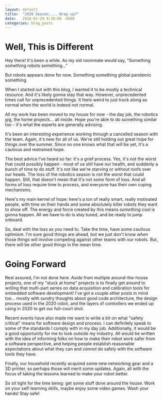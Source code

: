 ```yaml
---
layout: default
title:  "2020 Season.... Wrap up?"
date:   2020-03-29 9:30:00 -0500
categories: blog_posts
---
```


# Well, This is Different

Hey there! It's been a while. As my old roommate would say, "Something something robots something..."

But robots appears done for now. Something something global pandemic something.

When I started out with this blog, I wanted it to be mostly a technical resource. And it's likely gonna stay that way. However, unprecedented times call for unprecedented things. It feels weird to just truck along as normal when the world is indeed not normal. 
 
All my work has been moved to my house for now - the day job, the robotics gig, the home projects... all inside. Hope you're able to do something similar too - it's what the experts are generally advising.

It's been an interesting experience working through a cancelled season with the team. Again, it's new for all of us. We're still holding out great hope for things over the summer. Since no one knows what that will be yet, it's a cautious and restrained hope. 

The best advice I've heard so far: it's a grief process. Yes, it's not the worst that could possibly happen - most of us still have our health, and suddenly a bunch of time to do stuff. It's not like we're starving or without roofs over our heads. The loss of the robotics season is not the worst that could happen. Still, that doesn't mean that it's not _some_ form of loss. And all forms of loss require time to process, and everyone has their own coping mechanisms. 

Here's my main kernel of hope: here's a ton of really smart, really motivated people, with time on their hands and some absolutely killer robots they want to show off. The energy and force created by this means _something_ cool is gonna happen. All we have to do is stay tuned, and be ready to jump onboard.

So, deal with the loss as you need to. Take the time, have some cautious optimism. I'm sure good things are ahead, but we just don't know _when_ those things will involve competing against other teams with our robots. But, there will be other good things in the mean time.

# Going Forward

Rest assured, I'm not done here. Aside from multiple around-the-house projects, one of my "stuck at home" projects is to finally get around to writing that multi-part series on data acquisition and calibration tools for embedded software development! I've got a couple other posts in mind too... mostly with sundry thoughts about good code architecture, the design process used in the 2020 robot, and the layers of controllers we ended up using in 2020 to get our full-court shot.

Recent events have also made me want to write a bit on what "safety critical" means for software design and process. I can definitely speak to some of the standards I comply with in my day job. Additionally, it would be a good opportunity for me to look outside my industry. All would be written with the idea of informing folks on how to make their robot work safer from a software perspective, and helping people establish reasonable expectations about what they can and _cannot_ do safely with the software tools they have.

Finally, our household recently acquired some new networking gear and a 3D printer, so perhaps those will merit some updates. Again, all with the focus of taking the lessons learned to make your robot better.

So sit tight for the time being: get some stuff done around the house. Work on your self-learning skills, maybe enjoy some video games. Wash your hands! Stay safe! 




